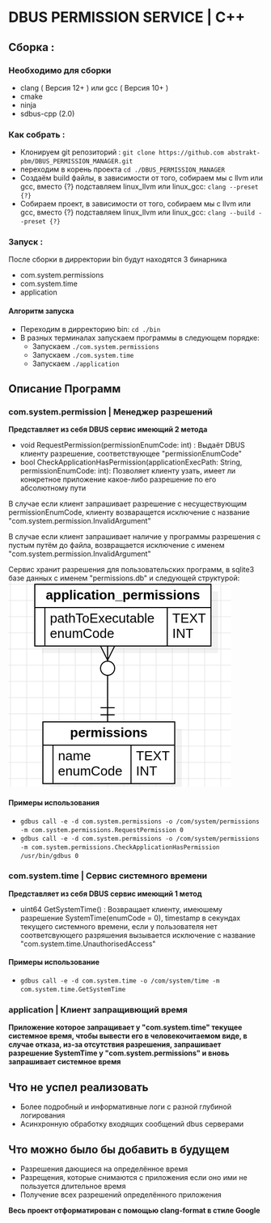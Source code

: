 # DBUS PERMISSION SERVICE | C++
## Сборка :

### Необходимо для сборки
* clang ( Версия 12+ ) или gcc ( Версия 10+ )
* cmake
* ninja
* sdbus-cpp (2.0)

### Как собрать :
* Клонируем git репозиторий : `git clone https://github.com abstrakt-pbm/DBUS_PERMISSION_MANAGER.git`
* переходим в корень проекта `cd ./DBUS_PERMISSION_MANAGER `
* Создаём build файлы, в зависимости от того, собираем мы с llvm или gcc, вместо {?} подставляем linux_llvm или linux_gcc: ` clang --preset {?} `
* Собираем проект, в зависимости от того, собираем мы с llvm или gcc, вместо {?} подставляем linux_llvm или linux_gcc: ` clang --build --preset {?} `

### Запуск  :
После сборки в дирректории bin будут находятся 3 бинарника 
- com.system.permissions 
- com.system.time 
- application

#### Алгоритм запуска
* Переходим в дирректорию bin: ` cd ./bin `
* В разных терминалах запускаем программы в следующем порядке:
    - Запускаем `./com.system.permissions`
    - Запускаем `./com.system.time`
    - Запускаем `./application`

## Описание Программ
### com.system.permission | Менеджер разрешений
**Представляет из себя DBUS сервис имеющий 2 метода**

* void RequestPermission(permissionEnumCode: int) : Выдаёт DBUS клиенту разрешение, соответствующее "permissionEnumCode"
* bool CheckApplicationHasPermission(applicationExecPath: String, permissionEnumCode: int): Позволяет клиенту узать, имеет ли конкретное приложение какое-либо разрешение по его абсолютному пути

В случае если клиент запрашивает разрешение с несуществующим permissionEnumCode, клиенту возваращется исключение с название "com.system.permission.InvalidArgument"

В случае если клиент запрашивает наличие у программы разрешения с пустым путём до файла, возвращается исключение с именем "com.system.permission.InvalidArgument"

Сервис хранит разрешения для пользовательских программ, в sqlite3 базе данных c именем "permissions.db" и следующей структурой:
![database_struct](images/database_structure.png)

#### Примеры использования
* `gdbus call -e -d com.system.permissions -o /com/system/permissions -m com.system.permissions.RequestPermission 0`
* `gdbus call -e -d com.system.permissions -o /com/system/permissions -m com.system.permissions.CheckApplicationHasPermission /usr/bin/gdbus 0`

### com.system.time | Сервис системного времени
**Представляет из себя DBUS сервис имеющий 1 метод**
* uint64 GetSystemTime() : Возвращает клиенту, имеюшему разрешение SystemTime(enumCode = 0), timestamp в секундах текущего системного времени, если у пользователя нет соответсвующего разряшения вызывается исключение с название "com.system.time.UnauthorisedAccess"

#### Примеры использование
* ` gdbus call -e -d com.system.time -o /com/system/time -m com.system.time.GetSystemTime `

### application | Клиент запращивющий время
**Приложение которое запращивает у "com.system.time" текущее системное время, чтобы вывести его в человекочитаемом виде, в случае отказа, из-за отсутствия разрешения, запрашивает разрешение SystemTime у "com.system.permissions" и вновь запрашивает системное время**

## Что не успел реализовать
* Более подробный и информативные логи с разной глубиной логирования
* Асинхронную обработку входящих сообщений dbus серверами

## Что можно было бы добавить в будущем
* Разрешения дающиеся на определённое время
* Разрещения, которые снимаются с приложения если оно ими не пользуется длительное время
* Получение всех разрешений определённого приложения

**Весь проект отформатирован с помощью  clang-format в стиле Google**
